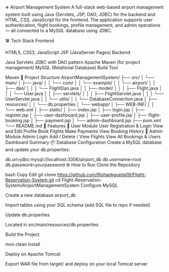 ✈️ Airport Management System
A full-stack web-based airport management system built using Java (Servlets, JSP, DAO, JDBC) for the backend and HTML, CSS, JavaScript for the frontend. The application supports user authentication, flight bookings, profile management, and admin operations — all connected to a MySQL database using JDBC.

🛠️ Tech Stack
Frontend

HTML5, CSS3, JavaScript
JSP (JavaServer Pages)
Backend

Java Servlets
JDBC with DAO pattern
Apache Maven (for project management)
MySQL (Relational Database)
Build Tool

Maven
📁 Project Structure
AirportManagementSystem/
├── src/
│   └── main/
│       ├── java/
│       │   └── com/
│       │       └── example/
│       │           └── airport/
│       │               ├── dao/
│       │               │   └── FlightDao.java
│       │               ├── model/
│       │               │   ├── Flight.java
│       │               │   └── User.java
│       │               ├── servlets/
│       │               │   ├── FlightServlet.java
│       │               │   └── UserServlet.java
│       │               └── utils/
│       │                   └── DatabaseConnection.java
│       ├── resources/
│       │   └── db.properties
│       └── webapp/
│           ├── WEB-INF/
│           │   └── web.xml
│           ├── static/
│           ├── index.jsp
│           ├── login.jsp
│           ├── register.jsp
│           ├── user-dashboard.jsp
│           ├── user-profile.jsp
│           ├── flight-booking.jsp
│           ├── payment.jsp
│           └── admin-dashboard.jsp
├── pom.xml
└── README.md
🔐 Features
👥 User Module
User Registration & Login
View and Edit Profile
Book Flights
Make Payments
View Booking History
🛫 Admin Module
Admin Login
Add / Delete / View Flights
View All Bookings & Users
Dashboard Summary
📦 Database Configuration
Create a MySQL database and update your db.properties:

db.url=jdbc:mysql://localhost:3306/airport_db
db.username=root
db.password=yourpassword
⚙️ How to Run
Clone the Repository

bash
Copy
Edit
git clone https://github.com/Rishankgupta08/Flight-Reservation-System.git
cd Flight-Reservation-System/AirportManagementSystem
Configure MySQL

Create a new database airport_db

Import tables using your SQL schema (add SQL file to repo if needed)

Update db.properties

Located in src/main/resources/db.properties

Build the Project

mvn clean install

Deploy on Apache Tomcat

Export WAR file from target/ and deploy on your local Tomcat server

